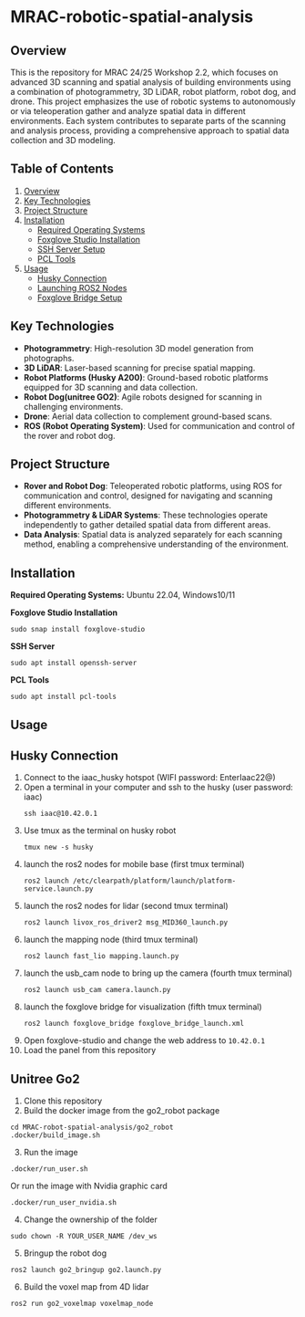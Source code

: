 # MRAC-robotic-spatial-analysis
## Overview
This is the repository for MRAC 24/25 Workshop 2.2, which focuses on advanced 3D scanning and spatial analysis of building environments using a combination of photogrammetry, 3D LiDAR, robot platform, robot dog, and drone. This project emphasizes the use of robotic systems to autonomously or via teleoperation gather and analyze spatial data in different environments. Each system contributes to separate parts of the scanning and analysis process, providing a comprehensive approach to spatial data collection and 3D modeling.


## Table of Contents

1. [Overview](#overview)
2. [Key Technologies](#key-technologies)
3. [Project Structure](#project-structure)
4. [Installation](#installation)
   - [Required Operating Systems](#required-operating-systems)
   - [Foxglove Studio Installation](#foxglove-studio-installation)
   - [SSH Server Setup](#ssh-server-setup)
   - [PCL Tools](#pcl-tools)
5. [Usage](#usage)
   - [Husky Connection](#husky-connection)
   - [Launching ROS2 Nodes](#launching-ros2-nodes)
   - [Foxglove Bridge Setup](#foxglove-bridge-setup)

## Key Technologies

- **Photogrammetry**: High-resolution 3D model generation from photographs.
- **3D LiDAR**: Laser-based scanning for precise spatial mapping.
- **Robot Platforms (Husky A200)**: Ground-based robotic platforms equipped for 3D scanning and data collection.
- **Robot Dog(unitree GO2)**: Agile robots designed for scanning in challenging environments.
- **Drone**: Aerial data collection to complement ground-based scans.
- **ROS (Robot Operating System)**: Used for communication and control of the rover and robot dog. 

## Project Structure

- **Rover and Robot Dog**: Teleoperated robotic platforms, using ROS for communication and control, designed for navigating and scanning different environments.
- **Photogrammetry & LiDAR Systems**: These technologies operate independently to gather detailed spatial data from different areas.
- **Data Analysis**: Spatial data is analyzed separately for each scanning method, enabling a comprehensive understanding of the environment.

## Installation
**Required Operating Systems:** Ubuntu 22.04, Windows10/11

**Foxglove Studio Installation**  
```
sudo snap install foxglove-studio
```

**SSH Server**
```
sudo apt install openssh-server
```
**PCL Tools**
```
sudo apt install pcl-tools
```


## Usage
## Husky Connection

1. Connect to the iaac_husky hotspot (WIFI password: EnterIaac22@)
2. Open a terminal in your computer and ssh to the husky (user password: iaac)
   ```
   ssh iaac@10.42.0.1
   ```
3. Use tmux as the terminal on husky robot
   ```
   tmux new -s husky
   ```
4. launch the ros2 nodes for mobile base (first tmux terminal)
   ```
   ros2 launch /etc/clearpath/platform/launch/platform-service.launch.py
   ```
5. launch the ros2 nodes for lidar (second tmux terminal)
   ```
   ros2 launch livox_ros_driver2 msg_MID360_launch.py
   ```
6. launch the mapping node (third tmux terminal)
   ```
   ros2 launch fast_lio mapping.launch.py
   ```
7. launch the usb_cam node to bring up the camera (fourth tmux terminal)
   ```
   ros2 launch usb_cam camera.launch.py
   ```
8. launch the foxglove bridge for visualization (fifth tmux terminal)
   ```
   ros2 launch foxglove_bridge foxglove_bridge_launch.xml
   ```
9. Open foxglove-studio and change the web address to ``10.42.0.1``
10. Load the panel from this repository

## Unitree Go2 
1. Clone this repository
2. Build the docker image from the go2_robot package
```
cd MRAC-robot-spatial-analysis/go2_robot
.docker/build_image.sh
```
3. Run the image 
```
.docker/run_user.sh
```
Or run the image with Nvidia graphic card
```
.docker/run_user_nvidia.sh
```
4. Change the ownership of the folder
```
sudo chown -R YOUR_USER_NAME /dev_ws
```
5. Bringup the robot dog
```
ros2 launch go2_bringup go2.launch.py
```
6. Build the voxel map from 4D lidar
```
ros2 run go2_voxelmap voxelmap_node

```
